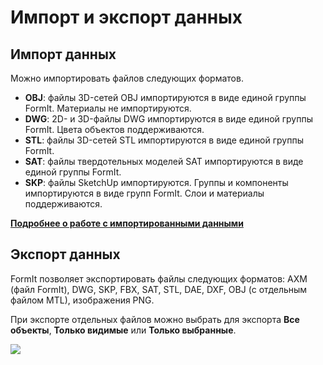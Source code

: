# Импорт и экспорт данных

## Импорт данных

Можно импортировать файлов следующих форматов.

* **OBJ**: файлы 3D-сетей OBJ импортируются в виде единой группы FormIt. Материалы не импортируются.
* **DWG**: 2D- и 3D-файлы DWG импортируются в виде единой группы FormIt. Цвета объектов поддерживаются.
* **STL**: файлы 3D-сетей STL импортируются в виде единой группы FormIt.
* **SAT**: файлы твердотельных моделей SAT импортируются в виде единой группы FormIt.
* **SKP**: файлы SketchUp импортируются. Группы и компоненты импортируются в виде групп FormIt. Слои и материалы поддерживаются.&#x20;

[**Подробнее о работе с импортированными данными**](../formit-primer/part-i/import-export-and-content-library.md)

## Экспорт данных

FormIt позволяет экспортировать файлы следующих форматов: AXM (файл FormIt), DWG, SKP, FBX, SAT, STL, DAE, DXF, OBJ (с отдельным файлом MTL), изображения PNG.

При экспорте отдельных файлов можно выбрать для экспорта **Все объекты**, **Только видимые** или **Только выбранные**.

![](<../.gitbook/assets/export\_window (1).png>)

